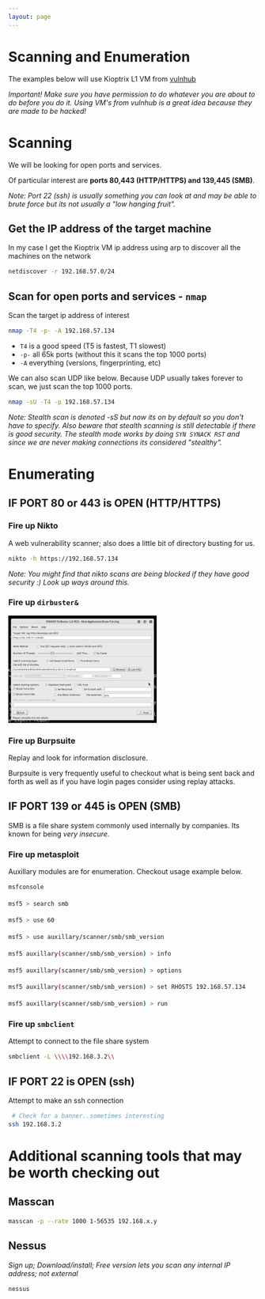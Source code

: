 ```yaml
---
layout: page
---
```


# Scanning and Enumeration

The examples below will use Kioptrix L1 VM from [vulnhub](https://www.vulnhub.com)

*Important! Make sure you have permission to do whatever you are about to do before you do it. Using VM's from vulnhub is a great idea because they are made to be hacked!*

# Scanning
We will be looking for open ports and services.

Of particular interest are **ports 80,443 (HTTP/HTTPS) and 139,445 (SMB)**.

*Note: Port 22 (ssh) is usually something you can look at and may be able to brute force but its not usually a "low hanging fruit".*

## Get the IP address of the target machine

In my case I get the Kioptrix VM ip address using arp to discover all the machines on the network

```bash
netdiscover -r 192.168.57.0/24
```

## Scan for open ports and services - `nmap`

Scan the target ip address of interest

```bash
nmap -T4 -p- -A 192.168.57.134
```

* `T4` is a good speed (T5 is fastest, T1 slowest)
* `-p-` all 65k ports (without this it scans the top 1000 ports)
* `-A` everything (versions, fingerprinting, etc)

We can also scan UDP like below. Because UDP usually takes forever to scan, we just scan the top 1000 ports.

```bash
nmap -sU -T4 -p 192.168.57.134
```

*Note: Stealth scan is denoted -sS but now its on by default so you don't have to specify. Also beware that stealth scanning is still detectable if there is good security. The stealth mode works by doing `SYN SYNACK RST` and since we are never making connections its considered "stealthy".*

# Enumerating

## IF PORT 80 or 443 is OPEN (HTTP/HTTPS)

### Fire up Nikto
A web vulnerability scanner; also does a little bit of directory busting for us.

```bash
nikto -h https://192.168.57.134
```

*Note: You might find that nikto scans are being blocked if they have good security :) Look up ways around this.*

### Fire up `dirbuster&`

<img src="../assets/dirbuster.png" alt="dirbuster" width="300"/>

### Fire up Burpsuite
Replay and look for information disclosure.

Burpsuite is very frequently useful to checkout what is being sent back and forth as well as if you have login pages consider using replay attacks.

## IF PORT 139 or 445 is OPEN (SMB)
SMB is a file share system commonly used internally by companies. Its known for being *very insecure*.

### Fire up metasploit
Auxillary modules are for enumeration. Checkout usage example below.

```bash
msfconsole

msf5 > search smb

msf5 > use 60

msf5 > use auxillary/scanner/smb/smb_version

msf5 auxillary(scanner/smb/smb_version) > info

msf5 auxillary(scanner/smb/smb_version) > options

msf5 auxillary(scanner/smb/smb_version) > set RHOSTS 192.168.57.134

msf5 auxillary(scanner/smb/smb_version) > run
```

### Fire up `smbclient`
Attempt to connect to the file share system

```bash
smbclient -L \\\\192.168.3.2\\
```

## IF PORT 22 is OPEN (ssh)
Attempt to make an ssh connection

```bash
 # Check for a banner..sometimes interesting
ssh 192.168.3.2
```

# Additional scanning tools that may be worth checking out

## Masscan

```bash
masscan -p --rate 1000 1-56535 192.168.x.y
```

## Nessus
*Sign up; Download/install; Free version lets you scan any internal IP address; not external*

```bash
nessus
```
